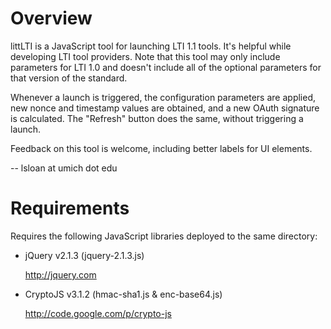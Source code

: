 # Overview

littLTI is a JavaScript tool for launching LTI 1.1 tools.  It's helpful while developing LTI tool providers.  Note that this tool may only include parameters for LTI 1.0 and doesn't include all of the optional parameters for that version of the standard.

Whenever a launch is triggered, the configuration parameters are applied, new nonce and timestamp values are obtained, and a new OAuth signature is calculated.  The "Refresh" button does the same, without triggering a launch.

Feedback on this tool is welcome, including better labels for UI elements. 

  -- lsloan at umich dot edu

# Requirements

Requires the following JavaScript libraries deployed to the same directory:

* jQuery v2.1.3 (jquery-2.1.3.js)

  http://jquery.com

* CryptoJS v3.1.2 (hmac-sha1.js & enc-base64.js)

  http://code.google.com/p/crypto-js


